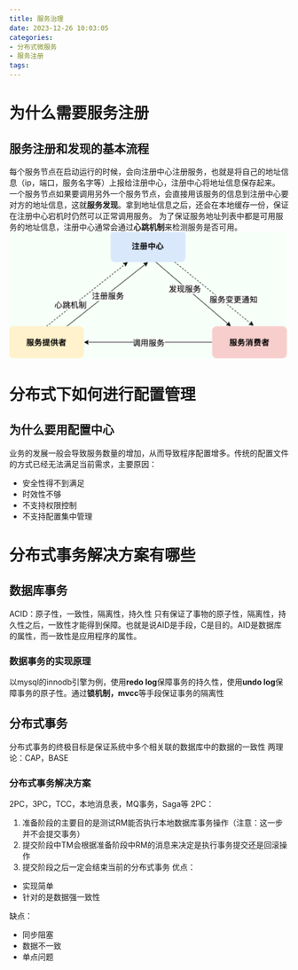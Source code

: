 ```yaml
---
title: 服务治理
date: 2023-12-26 10:03:05
categories:
- 分布式微服务
- 服务注册
tags:
---
```

# 为什么需要服务注册
## 服务注册和发现的基本流程
每个服务节点在启动运行的时候，会向注册中心注册服务，也就是将自己的地址信息（ip，端口，服务名字等）上报给注册中心，注册中心将地址信息保存起来。
一个服务节点如果要调用另外一个服务节点，会直接用该服务的信息到注册中心要对方的地址信息，这就**服务发现**。拿到地址信息之后，还会在本地缓存一份，保证在注册中心宕机时仍然可以正常调用服务。
为了保证服务地址列表中都是可用服务的地址信息，注册中心通常会通过**心跳机制**来检测服务是否可用。
![image-20231226100852374](..\images\image-20231226100852374.png)

# 分布式下如何进行配置管理
## 为什么要用配置中心
业务的发展一般会导致服务数量的增加，从而导致程序配置增多。传统的配置文件的方式已经无法满足当前需求，主要原因：
* 安全性得不到满足
* 时效性不够
* 不支持权限控制
* 不支持配置集中管理

# 分布式事务解决方案有哪些
## 数据库事务
ACID：原子性，一致性，隔离性，持久性
只有保证了事物的原子性，隔离性，持久性之后，一致性才能得到保障。也就是说AID是手段，C是目的。AID是数据库的属性，而一致性是应用程序的属性。
### 数据事务的实现原理
以mysql的innodb引擎为例，使用**redo log**保障事务的持久性，使用**undo log**保障事务的原子性。通过**锁机制，mvcc**等手段保证事务的隔离性
## 分布式事务
分布式事务的终极目标是保证系统中多个相关联的数据库中的数据的一致性
两理论：CAP，BASE
### 分布式事务解决方案
2PC，3PC，TCC，本地消息表，MQ事务，Saga等
2PC：
1. 准备阶段的主要目的是测试RM能否执行本地数据库事务操作（注意：这一步并不会提交事务）
2. 提交阶段中TM会根据准备阶段中RM的消息来决定是执行事务提交还是回滚操作
3. 提交阶段之后一定会结束当前的分布式事务
优点：
* 实现简单
* 针对的是数据强一致性

缺点：
* 同步阻塞
* 数据不一致
* 单点问题